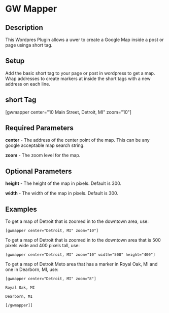 GW Mapper
=========

<h2>Description</h2>

<p>
	This Wordpres Plugin allows a uwer to create a Google Map inside a post or page usinga short tag.
</p>

<h2>Setup</h2>

<p>
Add the basic short tag to your page or post in wordpress to get a map. Wrap addresses to create markers at inside the short tags with a new address on each line.
</p>

<h2>short Tag</h2>

<p>
[gwmapper center="10 Main Street, Detroit, MI" zoom="10"]
</p>

<h2>Required Parameters</h2>

<p>
<b>center</b> - The address of the center point of the map. This can be any google acceptable map search string.
</p>

<p>
<b>zoom</b> - The zoom level for the map.
</p>

<h2>Optional Parameters</h2>

<p>
<b>height</b> - The height of the map in pixels. Default is 300.
</p>

<p>
<b>width</b> - The width of the map in pixels. Default is 300.
</p>

<h2>Examples</h2>

<p>
To get a map of Detroit that is zoomed in to the downtown area, use:
</p>
<p>
<code>[gwmapper center="Detroit, MI" zoom="10"]</code>
</p>

<p>
To get a map of Detroit that is zoomed in to the downtown area that is 500 pixels wide and 400 pixels tall, use:
</p>
<p>
<code>[gwmapper center="Detroit, MI" zoom="10" width="500" height="400"]</code>
</p>

<p>
To get a map of Detroit Meto area that has a marker in Royal Oak, MI and one in Dearborn, MI, use:
</p>
<p>
<code>[gwmapper center="Detroit, MI" zoom="8"]<br />
Royal Oak, MI<br />
Dearborn, MI<br />
[/gwmapper]]
</code>
</p>



